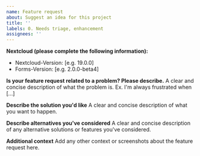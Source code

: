 ```yaml
---
name: Feature request
about: Suggest an idea for this project
title: ''
labels: 0. Needs triage, enhancement
assignees: ''
---
```


**Nextcloud (please complete the following information):**

-   Nextcloud-Version: [e.g. 19.0.0]
-   Forms-Version: [e.g. 2.0.0-beta4]

**Is your feature request related to a problem? Please describe.**
A clear and concise description of what the problem is. Ex. I'm always frustrated when [...]

**Describe the solution you'd like**
A clear and concise description of what you want to happen.

**Describe alternatives you've considered**
A clear and concise description of any alternative solutions or features you've considered.

**Additional context**
Add any other context or screenshots about the feature request here.
